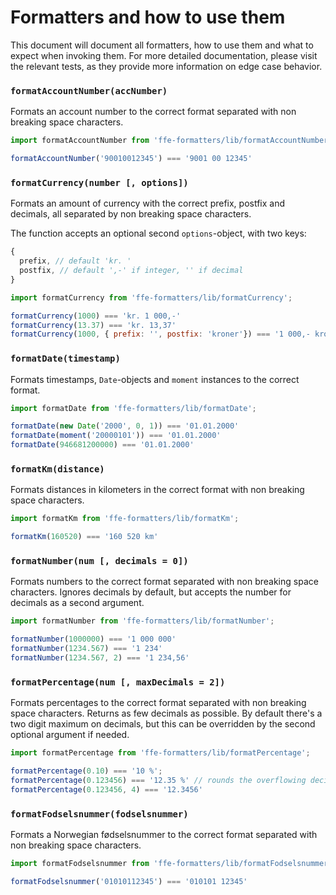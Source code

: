 # Formatters and how to use them

This document will document all formatters, how to use them and what to
expect when invoking them. For more detailed documentation, please visit
the relevant tests, as they provide more information on edge case behavior.

### `formatAccountNumber(accNumber)`

Formats an account number to the correct format separated with non breaking
space characters.

```javascript
import formatAccountNumber from 'ffe-formatters/lib/formatAccountNumber';

formatAccountNumber('90010012345') === '9001 00 12345'
```

### `formatCurrency(number [, options])`

Formats an amount of currency with the correct prefix, postfix and decimals,
all separated by non breaking space characters.

The function accepts an optional second `options`-object, with two keys:

```javascript
{
  prefix, // default 'kr. '
  postfix, // default ',-' if integer, '' if decimal
}
```

```javascript
import formatCurrency from 'ffe-formatters/lib/formatCurrency';

formatCurrency(1000) === 'kr. 1 000,-'
formatCurrency(13.37) === 'kr. 13,37'
formatCurrency(1000, { prefix: '', postfix: 'kroner'}) === '1 000,- kroner'
```

### `formatDate(timestamp)`

Formats timestamps, `Date`-objects  and `moment` instances to the correct
format.

```javascript
import formatDate from 'ffe-formatters/lib/formatDate';

formatDate(new Date('2000', 0, 1)) === '01.01.2000'
formatDate(moment('20000101')) === '01.01.2000'
formatDate(946681200000) === '01.01.2000'
```

### `formatKm(distance)`

Formats distances in kilometers in the correct format with non breaking
space characters.

```javascript
import formatKm from 'ffe-formatters/lib/formatKm';

formatKm(160520) === '160 520 km'
```

### `formatNumber(num [, decimals = 0])`

Formats numbers to the correct format separated with non breaking
space characters. Ignores decimals by default, but accepts the
number for decimals as a second argument.

```javascript
import formatNumber from 'ffe-formatters/lib/formatNumber';

formatNumber(1000000) === '1 000 000'
formatNumber(1234.567) === '1 234'
formatNumber(1234.567, 2) === '1 234,56'
```

### `formatPercentage(num [, maxDecimals = 2])`

Formats percentages to the correct format separated with non breaking
space characters. Returns as few decimals as possible. By default there's
a two digit maximum on decimals, but this can be overridden by the second
optional argument if needed.

```javascript
import formatPercentage from 'ffe-formatters/lib/formatPercentage';

formatPercentage(0.10) === '10 %';
formatPercentage(0.123456) === '12.35 %' // rounds the overflowing decimals
formatPercentage(0.123456, 4) === '12.3456'
```

### `formatFodselsnummer(fodselsnummer)`

Formats a Norwegian fødselsnummer to the correct format separated with
non breaking space characters.

```javascript
import formatFodselsnummer from 'ffe-formatters/lib/formatFodselsnummer';

formatFodselsnummer('01010112345') === '010101 12345'
```
